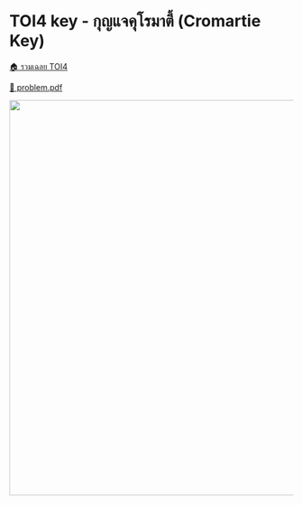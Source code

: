 <!-- @codegen_problem begin -->
# TOI4 key - กุญแจคุโรมาตี้ (Cromartie Key)

[🏠 รวมเฉลย TOI4](../)

[💎 problem.pdf](./toi4_key.pdf)

<img width="700" src="https://github.com/krist7599555/toi/assets/19445033/80c80822-7583-4bcd-a705-dae3eacdee85" />
<!-- @codegen_problem end -->
